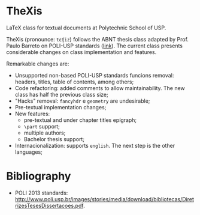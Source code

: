 TheXis
=======

LaTeX class for textual documents at Polytechnic School of USP.

TheXis (pronounce: `tɛʧiz`) follows the ABNT thesis class adapted by Prof. Paulo Barreto on POLI-USP standards ([link](http://www.ime.usp.br/~leofl/tex/modelo_poli.zip)). The current class presents considerable changes on class implementation and features. 

Remarkable changes are:

+ Unsupported non-based POLI-USP standards funcions removal: headers, titles, table of contents, among others;
+ Code refactoring: added comments to allow maintainability. The new class has half the previous class size;
+ "Hacks" removal: ```fancyhdr``` e ```geometry``` are undesirable;
+ Pre-textual implementation changes;
+ New features: 
    - pre-textual and under chapter titles epígraph;
    - `\part` support;
    - multiple authors;
    - Bachelor thesis support;
+ Internacionalization: supports `english`. The next step is the other languages;

# Bibliography

+ POLI 2013 standards: http://www.poli.usp.br/images/stories/media/download/bibliotecas/DiretrizesTesesDissertacoes.pdf.

